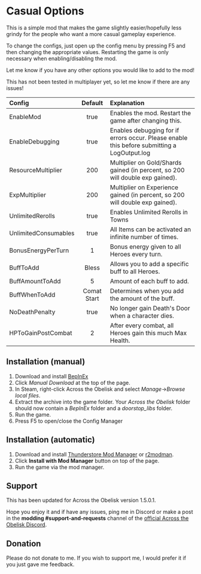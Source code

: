 # Casual Options

This is a simple mod that makes the game slightly easier/hopefully less grindy for the people who want a more casual gameplay experience.

To change the configs, just open up the config menu by pressing F5 and then changing the appropriate values. Restarting the game is only necessary when enabling/disabling the mod.

Let me know if you have any other options you would like to add to the mod!

This has not been tested in multiplayer yet, so let me know if there are any issues!

| Config    | Default | Explanation |
| :------ | :----: | :--------- |
| EnableMod  | true |   Enables the mod. Restart the game after changing this.|
| EnableDebugging | true |   Enables debugging for if errors occur. Please enable this before submitting a LogOutput.log  |
| ResourceMultiplier    |   200    |  Multiplier on Gold/Shards gained (in percent, so 200 will double exp gained).|
| ExpMultiplier    |   200    |  Multiplier on Experience gained (in percent, so 200 will double exp gained).|
| UnlimitedRerolls    |   true    |  Enables Unlimited Rerolls in Towns|
| UnlimitedConsumables    |   true    |  All Items can be activated an infinite number of times.|
| BonusEnergyPerTurn    |   1    |  Bonus energy given to all Heroes every turn.|
| BuffToAdd    |   Bless    |  Allows you to add a specific buff to all Heroes.|
| BuffAmountToAdd    |   5    |  Amount of each buff to add.|
| BuffWhenToAdd    |   Comat Start    |  Determines when you add the amount of the buff.|
| NoDeathPenalty    |   true    |  No longer gain Death's Door when a character dies.|
| HPToGainPostCombat    |   2    |  After every combat, all Heroes gain this much Max Health.|


## Installation (manual)

1. Download and install [BepInEx](https://thunderstore.io/c/across-the-obelisk/p/BepInEx/BepInExPack_AcrossTheObelisk/)
2. Click _Manual Download_ at the top of the page.
3. In Steam, right-click Across the Obelisk and select _Manage_->_Browse local files_.
4. Extract the archive into the game folder. Your _Across the Obelisk_ folder should now contain a _BepInEx_ folder and a _doorstop\_libs_ folder.
5. Run the game.
6. Press F5 to open/close the Config Manager 

## Installation (automatic)

1. Download and install [Thunderstore Mod Manager](https://www.overwolf.com/app/Thunderstore-Thunderstore_Mod_Manager) or [r2modman](https://across-the-obelisk.thunderstore.io/package/ebkr/r2modman/).
2. Click **Install with Mod Manager** button on top of the page.
3. Run the game via the mod manager.

## Support

This has been updated for Across the Obelisk version 1.5.0.1.

Hope you enjoy it and if have any issues, ping me in Discord or make a post in the **modding #support-and-requests** channel of the [official Across the Obelisk Discord](https://discord.gg/across-the-obelisk-679706811108163701).

## Donation

Please do not donate to me. If you wish to support me, I would prefer it if you just gave me feedback. 